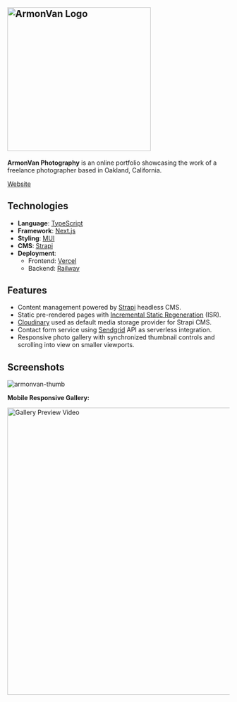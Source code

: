 ## <img src="https://user-images.githubusercontent.com/57969414/173707153-0d9b023c-3892-4842-9658-54ec649e8333.png" alt="ArmonVan Logo" width="325">

**ArmonVan Photography** is an online portfolio showcasing the work of a freelance photographer based in Oakland, California.

[Website](https://armonvanphoto.com)

## Technologies

- **Language**: [TypeScript](https://www.typescriptlang.org/)
- **Framework**: [Next.js](https://nextjs.org)
- **Styling**: [MUI](https://mui.org)
- **CMS**: [Strapi](https://strapi.com)
- **Deployment**:
  - Frontend: [Vercel](https://vercel.com)
  - Backend: [Railway](https://railway.app)

## Features

- Content management powered by [Strapi](https://strapi.io) headless CMS.
- Static pre-rendered pages with [Incremental Static Regeneration](https://vercel.com/docs/concepts/next.js/incremental-static-regeneration) (ISR).
- [Cloudinary](https://cloudinary.com) used as default media storage provider for Strapi CMS.
- Contact form service using [Sendgrid](https://sendgrid.com) API as serverless integration.
- Responsive photo gallery with synchronized thumbnail controls and scrolling into view on smaller viewports.


## Screenshots
![armonvan-thumb](https://github.com/jamesikjo/armonvan-photography/assets/57969414/4eb092e7-cdbc-4724-a376-d577df31a3bd)

**<div>Mobile Responsive Gallery:</div>**

<img src="https://user-images.githubusercontent.com/57969414/183147872-21d0d070-7261-44a2-af20-e6e91d564fca.gif" alt="Gallery Preview Video" width="650px">
